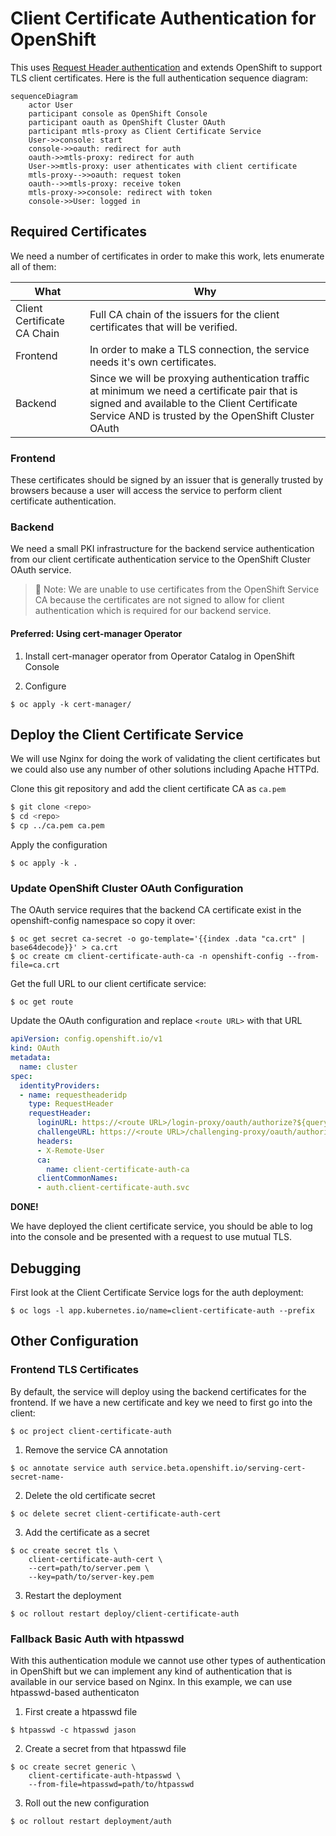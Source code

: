 # Client Certificate Authentication for OpenShift

This uses [Request Header authentication](https://docs.openshift.com/container-platform/4.11/authentication/identity_providers/configuring-request-header-identity-provider.html) and extends OpenShift to support TLS client
certificates. Here is the full authentication sequence diagram:

```mermaid
sequenceDiagram
    actor User
    participant console as OpenShift Console
    participant oauth as OpenShift Cluster OAuth
    participant mtls-proxy as Client Certificate Service
    User->>console: start
    console->>oauth: redirect for auth
    oauth->>mtls-proxy: redirect for auth
    User->>mtls-proxy: user athenticates with client certificate
    mtls-proxy-->>oauth: request token
    oauth-->>mtls-proxy: receive token
    mtls-proxy->>console: redirect with token 
    console->>User: logged in
```

## Required Certificates

We need a number of certificates in order to make this work, lets enumerate all
of them:

| What | Why |
| --- | --- |
| Client Certificate CA Chain | Full CA chain of the issuers for the client certificates that will be verified. |
| Frontend | In order to make a TLS connection, the service needs it's own certificates. |
| Backend | Since we will be proxying authentication traffic at minimum we need a certificate pair that is signed and available to the Client Certificate Service AND is trusted by the OpenShift Cluster OAuth |

### Frontend

These certificates should be signed by an issuer that is generally trusted by
browsers because a user will access the service to perform client certificate
authentication.

### Backend

We need a small PKI infrastructure for the backend service authentication from our client
certificate authentication service to the OpenShift Cluster OAuth service.

> :memo: Note: We are unable to use certificates from the OpenShift Service CA because
> the certificates are not signed to allow for client authentication which is required
> for our backend service.

#### Preferred: Using cert-manager Operator

1. Install cert-manager operator from Operator Catalog in OpenShift Console

2. Configure

```
$ oc apply -k cert-manager/
```

## Deploy the Client Certificate Service

We will use Nginx for doing the work of validating the client certificates but
we could also use any number of other solutions including Apache HTTPd.

Clone this git repository and add the client certificate CA as `ca.pem`

```bash
$ git clone <repo>
$ cd <repo>
$ cp ../ca.pem ca.pem
```

Apply the configuration

```
$ oc apply -k .
```

### Update OpenShift Cluster OAuth Configuration

The OAuth service requires that the backend CA certificate exist in the openshift-config
namespace so copy it over:

```
$ oc get secret ca-secret -o go-template='{{index .data "ca.crt" | base64decode}}' > ca.crt
$ oc create cm client-certificate-auth-ca -n openshift-config --from-file=ca.crt
```

Get the full URL to our client certificate service:

```
$ oc get route
```

Update the OAuth configuration and replace `<route URL>` with that URL

```yaml
apiVersion: config.openshift.io/v1
kind: OAuth
metadata:
  name: cluster
spec:
  identityProviders:
  - name: requestheaderidp
    type: RequestHeader
    requestHeader:
      loginURL: https://<route URL>/login-proxy/oauth/authorize?${query}
      challengeURL: https://<route URL>/challenging-proxy/oauth/authorize?${query}
      headers:
      - X-Remote-User
      ca:
        name: client-certificate-auth-ca
      clientCommonNames: 
      - auth.client-certificate-auth.svc
```

**DONE!**

We have deployed the client certificate service, you should be able to
log into the console and be presented with a request to use mutual TLS.

## Debugging

First look at the Client Certificate Service logs for the auth deployment:

```
$ oc logs -l app.kubernetes.io/name=client-certificate-auth --prefix
```

## Other Configuration

### Frontend TLS Certificates

By default, the service will deploy using the backend certificates for the frontend.
If we have a new certificate and key we need to first go into the client:

```
$ oc project client-certificate-auth
```

1. Remove the service CA annotation

```
$ oc annotate service auth service.beta.openshift.io/serving-cert-secret-name-
```

2. Delete the old certificate secret

```
$ oc delete secret client-certificate-auth-cert
```

3. Add the certificate as a secret

```
$ oc create secret tls \
    client-certificate-auth-cert \
    --cert=path/to/server.pem \
    --key=path/to/server-key.pem
```

3. Restart the deployment

```
$ oc rollout restart deploy/client-certificate-auth
```

### Fallback Basic Auth with htpasswd

With this authentication module we cannot use other types of authentication in OpenShift
but we can implement any kind of authentication that is available in our service based
on Nginx. In this example, we can use htpasswd-based authenticaton

1. First create a htpasswd file

```
$ htpasswd -c htpasswd jason
```

2. Create a secret from that htpasswd file

```
$ oc create secret generic \
    client-certificate-auth-htpasswd \
    --from-file=htpasswd=path/to/htpasswd
```

3. Roll out the new configuration

```
$ oc rollout restart deployment/auth
```
